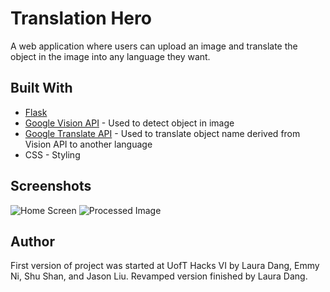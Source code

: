 # Translation Hero

A web application where users can upload an image and translate the object in the image into any language they want.

## Built With

* [Flask](https://www.fullstackpython.com/flask.html)
* [Google Vision API](https://cloud.google.com/vision/) - Used to detect object in image
* [Google Translate API](https://cloud.google.com/translate/docs/) - Used to translate object name derived from Vision API to another language
* CSS - Styling

## Screenshots 
![Home Screen](https://user-images.githubusercontent.com/25867870/62439672-b1b56a80-b71a-11e9-994b-b2bfa31be6ce.png)
![Processed Image](https://user-images.githubusercontent.com/25867870/62439679-b7ab4b80-b71a-11e9-9164-f2f336ed801a.png)

## Author

First version of project was started at UofT Hacks VI by Laura Dang, Emmy Ni, Shu Shan, and Jason Liu.
Revamped version finished by Laura Dang.
